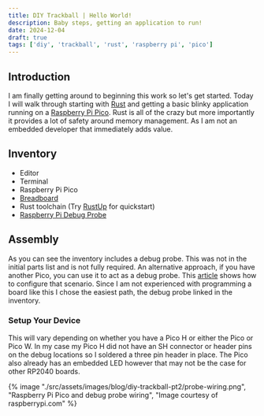```yaml
---
title: DIY Trackball | Hello World!
description: Baby steps, getting an application to run!
date: 2024-12-04
draft: true
tags: ['diy', 'trackball', 'rust', 'raspberry pi', 'pico']
---
```


## Introduction

I am finally getting around to beginning this work so let's get started. Today I will walk through starting with [Rust](https://www.rust-lang.org/) and getting a basic blinky application running on a [Raspberry Pi Pico](https://www.adafruit.com/product/5525). Rust is all of the crazy but more importantly it provides a lot of safety around memory management. As I am not an embedded developer that immediately adds value.

## Inventory
- Editor
- Terminal
- Raspberry Pi Pico
- [Breadboard](https://www.amazon.com/gp/product/B00XW2N1LI)
- Rust toolchain (Try [RustUp](https://rustup.rs/) for quickstart)
- [Raspberry Pi Debug Probe](https://www.raspberrypi.com/documentation/microcontrollers/debug-probe.html)

## Assembly

As you can see the inventory includes a debug probe. This was not in the initial parts list and is not fully required. An alternative approach, if you have another Pico, you can use it to act as a debug probe. This [article](https://mcuoneclipse.com/2022/09/17/picoprobe-using-the-raspberry-pi-pico-as-debug-probe/) shows how to configure that scenario. Since I am not experienced with programming a board like this I chose the easiest path, the debug probe linked in the inventory.

### Setup Your Device

This will vary depending on whether you have a Pico H or either the Pico or Pico W. In my case my Pico H did not have an SH connector or header pins on the debug locations so I soldered a three pin header in place. The Pico also already has an embedded LED however that may not be the case for other RP2040 boards.

{% image "./src/assets/images/blog/diy-trackball-pt2/probe-wiring.png", "Raspberry Pi Pico and debug probe wiring", "Image courtesy of raspberrypi.com" %}
